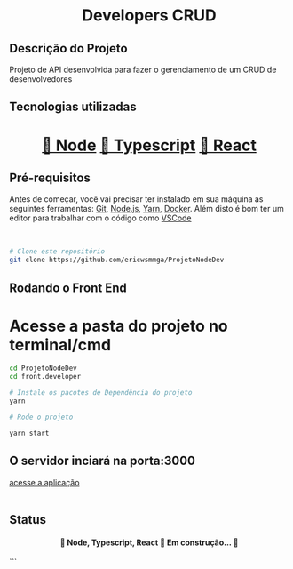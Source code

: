<h1 align="center">Developers CRUD</h1>

<h2>Descrição do Projeto</h2>
<p align="left">Projeto de API desenvolvida para fazer o gerenciamento de um CRUD de desenvolvedores</p>

<h2>Tecnologias utilizadas</h2>
<h1 align="center">
    <a href="https://nodejs.org/en/">🔗 Node</a>
    <a href="https://www.typescriptlang.org/">🔗 Typescript</a>
    <a href="https://reactjs.org/">🔗 React</a>
    
</h1>

<h2>Pré-requisitos</h2>

Antes de começar, você vai precisar ter instalado em sua máquina as seguintes ferramentas:
[Git](https://git-scm.com), [Node.js](https://nodejs.org/en/), [Yarn](https://yarnpkg.com/getting-started), [Docker](https://www.docker.com/get-started).
Além disto é bom ter um editor para trabalhar com o código como [VSCode](https://code.visualstudio.com/)

<br/>

```bash
# Clone este repositório
git clone https://github.com/ericwsmmga/ProjetoNodeDev
```
<h2>Rodando o Front End</h2>

# Acesse a pasta do projeto no terminal/cmd
```bash
cd ProjetoNodeDev
cd front.developer
```

```bash
# Instale os pacotes de Dependência do projeto
yarn
```
```bash
# Rode o projeto

yarn start
```

<h2>O servidor inciará na porta:3000</h2> 
<a href="http://localhost:3000">acesse a aplicação</a>

<br/>
<br/>
<h2>Status</h2>
<h4 align="center">
	🚧  Node, Typescript, React 🚀 Em construção...  🚧
</h4>
```

